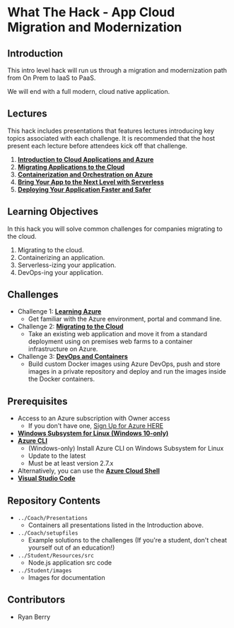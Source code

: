 # What The Hack - App Cloud Migration and Modernization
## Introduction
This intro level hack will run us through a migration and modernization path from On Prem to IaaS to PaaS.

We will end with a full modern, cloud native application.

## Lectures 
This hack includes presentations that features lectures introducing  key topics associated with each challenge. It is recommended that the host present each lecture before attendees kick off that challenge.
1. **[Introduction to Cloud Applications and Azure](Coach/Lectures/01-CloudAppsAndAzure.pptx)**
1. **[Migrating Applications to the Cloud](Coach/Lectures/02-MovingYourDatabaseToAzure.pptx)**
1. **[Containerization and Orchestration on Azure](Coach/Lectures/03-ContainerizingAndOrchestrationOfApplications.pptx)**
1. **[Bring Your App to the Next Level with Serverless](Coach/Lectures/04-ServerlessComputing.pptx)**
1. **[Deploying Your Application Faster and Safer](Coach/Lectures/05-DeployingYourApplicationFasterAndSafer.pptx)**

## Learning Objectives
In this hack you will solve common challenges for companies migrating to the cloud. 

1. Migrating to the cloud.
1. Containerizing an application.
1. Serverless-izing your application.
1. DevOps-ing your application.

## Challenges
- Challenge 1: **[Learning Azure](Student/Challenge-01.md)**
   - Get familiar with the Azure environment, portal and command line.
- Challenge 2: **[Migrating to the Cloud](Student/Challenge-02.md)**
   - Take an existing web application and move it from a standard deployment using on premises web farms to a container infrastructure on Azure. 
- Challenge 3: **[DevOps and Containers](Student/Challenge-03.md)**
   - Build custom Docker images using Azure DevOps, push and store images in a private repository and deploy and run the images inside the Docker containers.
   
## Prerequisites
- Access to an Azure subscription with Owner access
   - If you don't have one, [Sign Up for Azure HERE](https://azure.microsoft.com/en-us/free/)
- [**Windows Subsystem for Linux (Windows 10-only)**](https://docs.microsoft.com/en-us/windows/wsl/install-win10)
- [**Azure CLI**](https://docs.microsoft.com/en-us/cli/azure/install-azure-cli)
   - (Windows-only) Install Azure CLI on Windows Subsystem for Linux
   - Update to the latest
   - Must be at least version 2.7.x
- Alternatively, you can use the [**Azure Cloud Shell**](https://shell.azure.com/)
- [**Visual Studio Code**](https://code.visualstudio.com/)

## Repository Contents
- `../Coach/Presentations`
  - Containers all presentations listed in the Introduction above.
- `../Coach/setupfiles`
   - Example solutions to the challenges (If you're a student, don't cheat yourself out of an education!)
- `../Student/Resources/src`
   - Node.js application src code
- `../Student/images`
   - Images for documentation

## Contributors
- Ryan Berry